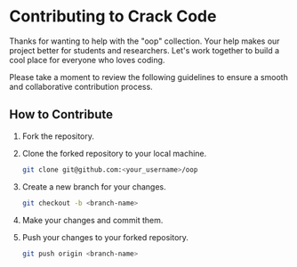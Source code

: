# Contributing to Crack Code

Thanks for wanting to help with the "oop" collection. Your help makes our project better for students and researchers. Let's work together to build a cool place for everyone who loves coding.

Please take a moment to review the following guidelines to ensure a smooth and collaborative contribution process.

## How to Contribute

1. Fork the repository.

2. Clone the forked repository to your local machine.

    ```bash
    git clone git@github.com:<your_username>/oop
    ```

3.  Create a new branch for your changes.

    ```bash
    git checkout -b <branch-name>
    ```
4.  Make your changes and commit them.

5.  Push your changes to your forked repository.
    ```bash
    git push origin <branch-name>
    ```
